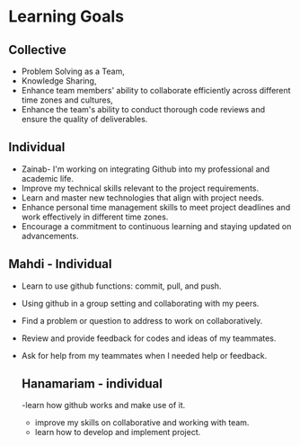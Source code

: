 # Learning Goals

## Collective
- Problem Solving as a Team,
- Knowledge Sharing,
- Enhance team members' ability to collaborate efficiently across different time zones and cultures,
- Enhance the team's ability to conduct thorough code reviews and ensure the quality of deliverables.
## Individual
-  Zainab- I'm working on integrating Github into my professional and academic life. 
- Improve my technical skills relevant to the project requirements.
- Learn and master new technologies that align with project needs.
- Enhance personal time management skills to meet project deadlines and work effectively in different time zones.
- Encourage a commitment to continuous learning and staying updated on advancements.


## Mahdi - Individual
- Learn to use github functions: commit, pull, and push.
- Using github in a group setting and collaborating with my peers.
- Find a problem or question to address to work on collaboratively.
- Review and provide feedback for codes and ideas of my teammates.
- Ask for help from my teammates when I needed help or feedback.

  ## Hanamariam - individual
  
   -learn how github works and make use of it.
  - improve my skills on collaborative and working with team.
  - learn how to develop and implement project.
  
  
